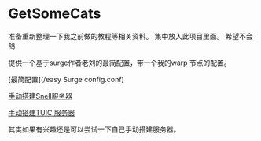 # GetSomeCats
准备重新整理一下我之前做的教程等相关资料。
集中放入此项目里面。
希望不会鸽

提供一个基于surge作者老刘的最简配置，带一个我的warp 节点的配置。

[最简配置](/easy Surge config.conf)

[手动搭建Snell服务器](/简单搭建Snell服务.md)

[手动搭建TUIC 服务器](/简单搭建TUIC服务.md)

其实如果有兴趣还是可以尝试一下自己手动搭建服务器。
